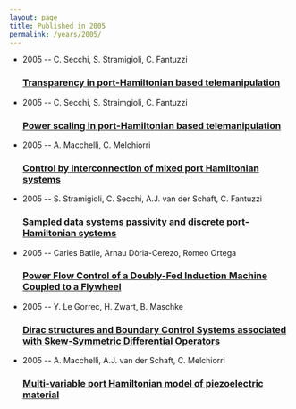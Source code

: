 ```yaml
---
layout: page
title: Published in 2005
permalink: /years/2005/
---
```


<ul class="post-list">

  <li>
    <span class="post-meta">2005 -- C. Secchi, S. Stramigioli, C. Fantuzzi</span>
    <h3><a class="post-link" href="../../transparency-in-port-hamiltonian-based-telemanipulation-IROS">Transparency in port-Hamiltonian based telemanipulation</a></h3>
  </li>
  <li>
    <span class="post-meta">2005 -- C. Secchi, S. Straimgioli, C. Fantuzzi</span>
    <h3><a class="post-link" href="../../power-scaling-in-port-hamiltonian-based-telemanipulation">Power scaling in port-Hamiltonian based telemanipulation</a></h3>
  </li>
  <li>
    <span class="post-meta">2005 -- A. Macchelli, C. Melchiorri</span>
    <h3><a class="post-link" href="../../control-by-interconnection-of-mixed-port-hamiltonian-systems">Control by interconnection of mixed port Hamiltonian systems</a></h3>
  </li>
  <li>
    <span class="post-meta">2005 -- S. Stramigioli, C. Secchi, A.J. van der Schaft, C. Fantuzzi</span>
    <h3><a class="post-link" href="../../sampled-data-systems-passivity-and-discrete-port-hamiltonian-systems">Sampled data systems passivity and discrete port-Hamiltonian systems</a></h3>
  </li>
  <li>
    <span class="post-meta">2005 -- Carles Batlle, Arnau Dòria-Cerezo, Romeo Ortega</span>
    <h3><a class="post-link" href="../../power-flow-control-of-a-doubly-fed-induction-machine-coupled-to-a-flywheel">Power Flow Control of a Doubly-Fed Induction Machine Coupled to a Flywheel</a></h3>
  </li>
  <li>
    <span class="post-meta">2005 -- Y. Le Gorrec, H. Zwart, B. Maschke</span>
    <h3><a class="post-link" href="../../dirac-structures-and-boundary-control-systems-associated-with-skew-symmetric-differential-operators">Dirac structures and Boundary Control Systems associated with Skew-Symmetric Differential Operators</a></h3>
  </li>
  <li>
    <span class="post-meta">2005 -- A. Macchelli, A.J. van der Schaft, C. Melchiorri</span>
    <h3><a class="post-link" href="../../multi-variable-port-hamiltonian-model-of-piezoelectric-material">Multi-variable port Hamiltonian model of piezoelectric material</a></h3>
  </li>
</ul>
